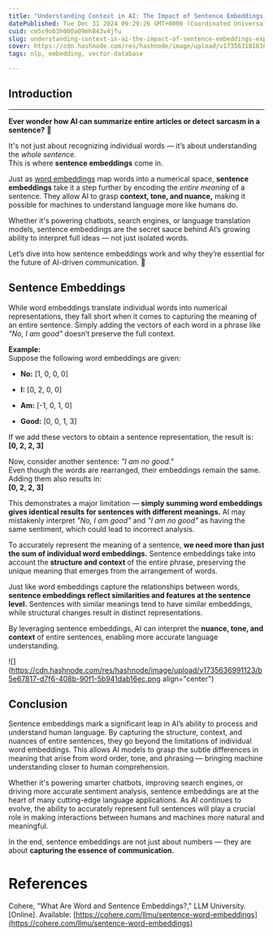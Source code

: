 ```yaml
---
title: "Understanding Context in AI: The Impact of Sentence Embeddings Explained"
datePublished: Tue Dec 31 2024 09:29:26 GMT+0000 (Coordinated Universal Time)
cuid: cm5c9ob3h000a09mh843v4jfu
slug: understanding-context-in-ai-the-impact-of-sentence-embeddings-explained
cover: https://cdn.hashnode.com/res/hashnode/image/upload/v1735631818388/31fd376b-4f25-4167-9229-935b74de9387.jpeg
tags: nlp, embedding, vector-database

---
```


## Introduction

---

**Ever wonder how AI can summarize entire articles or detect sarcasm in a sentence?** 🤔

It's not just about recognizing individual words — it’s about understanding the *whole sentence.*  
This is where **sentence embeddings** come in.

Just as [word embeddings](https://hashnode.com/edit/cm5ax66dt000309mj8hyp38qr) map words into a numerical space, **sentence embeddings** take it a step further by encoding the *entire meaning* of a sentence. They allow AI to grasp **context, tone, and nuance,** making it possible for machines to understand language more like humans do.

Whether it's powering chatbots, search engines, or language translation models, sentence embeddings are the secret sauce behind AI’s growing ability to interpret full ideas — not just isolated words.

Let’s dive into how sentence embeddings work and why they’re essential for the future of AI-driven communication. 🚀

## **Sentence Embeddings**

While word embeddings translate individual words into numerical representations, they fall short when it comes to capturing the meaning of an entire sentence. Simply adding the vectors of each word in a phrase like *"No, I am good"* doesn’t preserve the full context.

**Example:**  
Suppose the following word embeddings are given:

* **No:** \[1, 0, 0, 0\]
    
* **I:** \[0, 2, 0, 0\]
    
* **Am:** \[-1, 0, 1, 0\]
    
* **Good:** \[0, 0, 1, 3\]
    

If we add these vectors to obtain a sentence representation, the result is:  
**\[0, 2, 2, 3\]**

Now, consider another sentence: *"I am no good."*  
Even though the words are rearranged, their embeddings remain the same. Adding them also results in:  
**\[0, 2, 2, 3\]**

This demonstrates a major limitation — **simply summing word embeddings gives identical results for sentences with different meanings.** AI may mistakenly interpret *"No, I am good"* and *"I am no good"* as having the same sentiment, which could lead to incorrect analysis.

To accurately represent the meaning of a sentence, **we need more than just the sum of individual word embeddings.** Sentence embeddings take into account the **structure and context** of the entire phrase, preserving the unique meaning that emerges from the arrangement of words.

Just like word embeddings capture the relationships between words, **sentence embeddings reflect similarities and features at the sentence level.** Sentences with similar meanings tend to have similar embeddings, while structural changes result in distinct representations.

By leveraging sentence embeddings, AI can interpret the **nuance, tone, and context** of entire sentences, enabling more accurate language understanding.

![](https://cdn.hashnode.com/res/hashnode/image/upload/v1735636991123/b5e67817-d7f6-408b-90f1-5b941dab16ec.png align="center")

## **Conclusion**

Sentence embeddings mark a significant leap in AI’s ability to process and understand human language. By capturing the structure, context, and nuances of entire sentences, they go beyond the limitations of individual word embeddings. This allows AI models to grasp the subtle differences in meaning that arise from word order, tone, and phrasing — bringing machine understanding closer to human comprehension.

Whether it's powering smarter chatbots, improving search engines, or driving more accurate sentiment analysis, sentence embeddings are at the heart of many cutting-edge language applications. As AI continues to evolve, the ability to accurately represent full sentences will play a crucial role in making interactions between humans and machines more natural and meaningful.

In the end, sentence embeddings are not just about numbers — they are about **capturing the essence of communication.**

# References

Cohere, "What Are Word and Sentence Embeddings?," LLM University. \[Online\]. Available: [https://cohere.com/llmu/sentence-word-embeddings](https://cohere.com/llmu/sentence-word-embeddings)